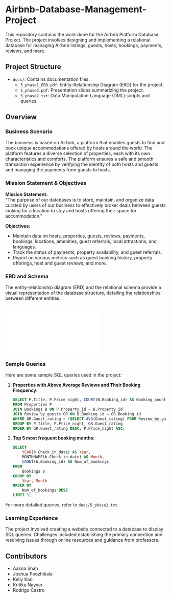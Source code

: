 # Airbnb-Database-Management-Project

This repository contains the work done for the Airbnb Platform Database Project. The project involves designing and implementing a relational database for managing Airbnb listings, guests, hosts, bookings, payments, reviews, and more.

## Project Structure

- `docs/`: Contains documentation files.
  - `5_phase1_ERD.pdf`: Entity-Relationship Diagram (ERD) for the project.
  - `5_phase3.pdf`: Presentation slides summarizing the project.
  - `5_phase2.txt`: Data Manipulation Language (DML) scripts and queries.

## Overview

### Business Scenario

The business is based on Airbnb, a platform that enables guests to find and book unique accommodations offered by hosts around the world. The platform features a diverse selection of properties, each with its own characteristics and comforts. The platform ensures a safe and smooth transaction experience by verifying the identity of both hosts and guests and managing the payments from guests to hosts.

### Mission Statement & Objectives

**Mission Statement:**  
"The purpose of our databases is to store, maintain, and organize data curated by users of our business to effectively broker deals between guests looking for a location to stay and hosts offering their space for accommodation."

**Objectives:**  
- Maintain data on hosts, properties, guests, reviews, payments, bookings, locations, amenities, guest referrals, local attractions, and languages.
- Track the status of payments, property availability, and guest referrals.
- Report on various metrics such as guest booking history, property offerings, host and guest reviews, and more.

### ERD and Schema

The entity-relationship diagram (ERD) and the relational schema provide a visual representation of the database structure, detailing the relationships between different entities.

![ERD Diagram](docs/5_phase1_ERD.pdf)

### Sample Queries

Here are some sample SQL queries used in the project:

1. **Properties with Above Average Reviews and Their Booking Frequency:**
    ```sql
    SELECT P.Title, P.Price_night, COUNT(B.Booking_id) AS Booking_count, GR.Guest_rating
    FROM Properties P
    JOIN Bookings B ON P.Property_id = B.Property_id
    JOIN Review_by_guests GR ON B.Booking_id = GR.Booking_id
    WHERE GR.Guest_rating > (SELECT AVG(Guest_rating) FROM Review_by_guests)
    GROUP BY P.Title, P.Price_night, GR.Guest_rating
    ORDER BY GR.Guest_rating DESC, P.Price_night ASC;
    ```

2. **Top 5 most frequent booking months:**
    ```sql
    SELECT
        YEAR(b.Check_in_date) AS Year,
        MONTHNAME(b.Check_in_date) AS Month,
        COUNT(b.Booking_id) AS Num_of_bookings
    FROM
        Bookings b
    GROUP BY
        Year, Month
    ORDER BY
        Num_of_bookings DESC
    LIMIT 5;
    ```

For more detailed queries, refer to `docs/5_phase2.txt`.

### Learning Experience

The project involved creating a website connected to a database to display SQL queries. Challenges included establishing the primary connection and resolving issues through online resources and guidance from professors.

## Contributors

- Aasna Shah
- Joshua Poozhikala
- Kelly Kao
- Kritika Nayyar
- Rodrigo Castro



